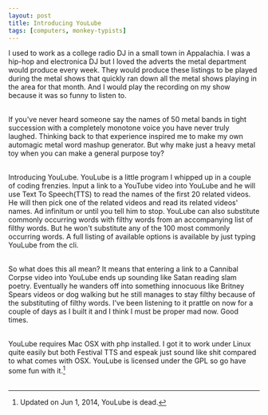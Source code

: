 ```yaml
---
layout: post
title: Introducing YouLube
tags: [computers, monkey-typists]
---
```

I used to work as a college radio DJ in a small town in Appalachia.  I was a hip-hop and electronica DJ but I loved the adverts the metal department would produce every week. They would produce these listings to be played during the metal shows that quickly ran down all the metal shows playing in the area for that month. And I would play the recording on my show because it was so funny to listen to.  
<br/>

If you've never heard someone say the names of 50 metal bands in tight succession with a completely monotone voice you have never truly laughed. Thinking back to that experience inspired me to make my own automagic metal word mashup generator. But why make just a heavy metal toy when you can make a general purpose toy?  
<br/>

Introducing YouLube. YouLube is a little program I whipped up in a couple of coding frenzies. Input a link to a YouTube video into YouLube and he will use Text To Speech(TTS) to read the names of the first 20 related videos. He will then pick one of the related videos and read its related videos' names. Ad infinitum or until you tell him to stop. YouLube can also substitute commonly occurring words with filthy words from an accompanying list of filthy words. But he won't substitute any of the 100 most commonly occurring words. A full listing of available options is available by just typing YouLube from the cli.  
<br/>

So what does this all mean? It means that entering a link to a Cannibal Corpse video into YouLube ends up sounding like Satan reading slam poetry. Eventually he wanders off into something innocuous like Britney Spears videos or dog walking but he still manages to stay filthy because of the substituting of filthy words. I've been listening to it prattle on now for a couple of days as I built it and I think I must be proper mad now. Good times.  
<br/>

YouLube requires Mac OSX with php installed. I got it to work under Linux quite easily but both Festival TTS and espeak just sound like shit compared to what comes with OSX. YouLube is licensed under the GPL so go have some fun with it.[^1]  
<br/>

 [^1]: Updated on Jun 1, 2014, YouLube is dead.
